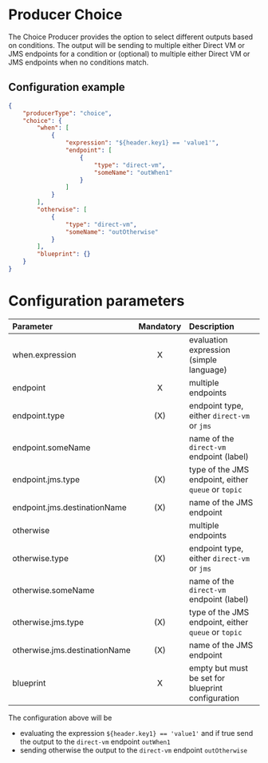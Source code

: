 # Producer Choice
The Choice Producer provides the option to select different outputs based on conditions. The output will be sending to multiple either Direct VM or JMS endpoints for a condition or (optional) to multiple either Direct VM or JMS endpoints when no conditions match.

## Configuration example
````json
{
    "producerType": "choice",
    "choice": {
        "when": [
            {
                "expression": "${header.key1} == 'value1'",
                "endpoint": [
                    {
                        "type": "direct-vm",
                        "someName": "outWhen1"
                    }
                ]
            }
        ],
        "otherwise": [
            {
                "type": "direct-vm",
                "someName": "outOtherwise"
            }
        ],
        "blueprint": {}
    }
}
````
# Configuration parameters
|Parameter|Mandatory|Description|
|:---|:---:|:---|
|when.expression|X|evaluation expression (simple language)|
|endpoint|X|multiple endpoints|
|endpoint.type|(X)|endpoint type, either `direct-vm` or `jms`|
|endpoint.someName| |name of the `direct-vm` endpoint (label)|
|endpoint.jms.type|(X)|type of the JMS endpoint, either `queue` or `topic`|
|endpoint.jms.destinationName|(X)|name of the JMS endpoint|
|otherwise| |multiple endpoints|
|otherwise.type|(X)|endpoint type, either `direct-vm` or `jms`|
|otherwise.someName| |name of the `direct-vm` endpoint (label)|
|otherwise.jms.type|(X)|type of the JMS endpoint, either `queue` or `topic`|
|otherwise.jms.destinationName|(X)|name of the JMS endpoint|
|blueprint|X|empty but must be set for blueprint configuration|

The configuration above will be
- evaluating the expression `${header.key1} == 'value1'` and if true send the output to the `direct-vm` endpoint `outWhen1`
- sending otherwise the output to the `direct-vm` endpoint `outOtherwise` 
